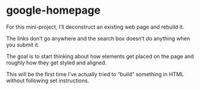 # google-homepage

For this mini-project, I’ll deconstruct an existing web page and rebuild it. 

The links don’t go anywhere and the search box doesn’t do anything when you submit it.

The goal is to start thinking about how elements get placed on the page and roughly how they get styled and aligned.

This will be the first time I’ve actually tried to “build” something in HTML without following set instructions.